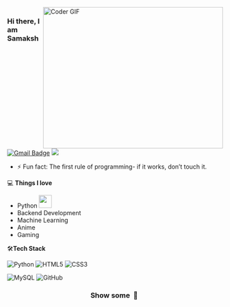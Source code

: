 <img align="right" src="https://github.com/rajaprerak/rajaprerak/blob/master/developer.gif" alt="Coder GIF" width="420" height="330">



### Hi there, I am Samaksh 

[![Gmail Badge](https://img.shields.io/badge/-samaksh-c14438?style=flat-square&logo=Gmail&logoColor=white&link=mailto:samakshpanwar66@gmail.com)](mailto:samakshpanwar66@gmail.com) ![](https://komarev.com/ghpvc/?username=samakshpanwar&color=blueviolet)


- ⚡ Fun fact: The first rule of programming- if it works, don’t touch it.

💻 **Things I love**
- Python <img src="https://media.giphy.com/media/WUlplcMpOCEmTGBtBW/giphy.gif" width="30"> 
- Backend Development 
- Machine Learning
- Anime
- Gaming





  
    
🛠**Tech Stack**

![Python](https://img.shields.io/badge/-Python-000000?style=flat&logo=python)
![HTML5](https://img.shields.io/badge/-HTML5-000000?style=flat&logo=HTML5)
![CSS3](https://img.shields.io/badge/-CSS3-000000?style=flat&logo=CSS3)


![MySQL](https://img.shields.io/badge/-MySQL-000000?style=flat&logo=MySQL)
![GitHub](https://img.shields.io/badge/-GitHub-000000?style=flat&logo=github&logoColor=FFFFFF)


<div align="center">
    <h3 align="center">Show some &nbsp;🤍&nbsp;</h3>
</div>
